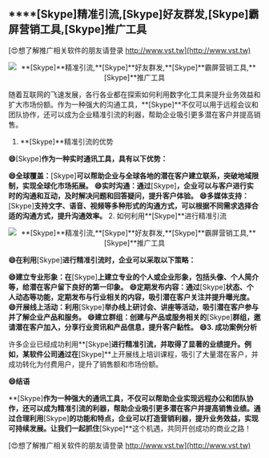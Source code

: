 ## ****[Skype]**精准引流,**[Skype]**好友群发,**[Skype]**霸屏营销工具,**[Skype]**推广工具**

[😍想了解推广相关软件的朋友请登录 http://www.vst.tw](http://www.vst.tw)

 <center><img src="https://vst.tw/MP4/tuiguang/png/8.png" alt="**[Skype]**精准引流,**[Skype]**好友群发,**[Skype]**霸屏营销工具,**[Skype]**推广工具"></center>

随着互联网的飞速发展，各行各业都在探索如何利用数字化工具来提升业务效益和扩大市场份额。作为一种强大的沟通工具，**[Skype]**不仅可以用于远程会议和团队协作，还可以成为企业精准引流的利器，帮助企业吸引更多潜在客户并提高销售。

1. **[Skype]**精准引流的优势

**😄**[Skype]**作为一种实时通讯工具，具有以下优势：**

**😄全球覆盖：**[Skype]**可以帮助企业与全球各地的潜在客户建立联系，突破地域限制，实现全球化市场拓展。**
**😄实时沟通：通过**[Skype]**，企业可以与客户进行实时的沟通和互动，及时解决问题和回答疑问，提升客户体验。**
**😄多媒体支持：**[Skype]**支持文字、语音、视频等多种形式的沟通方式，可以根据不同需求选择合适的沟通方式，提升沟通效率。**
2. 如何利用**[Skype]**进行精准引流

 <center><img src="https://vst.tw/MP4/tuiguang/png/8.png" alt="**[Skype]**精准引流,**[Skype]**好友群发,**[Skype]**霸屏营销工具,**[Skype]**推广工具"></center>

**😄在利用**[Skype]**进行精准引流时，企业可以采取以下策略：**

**😄建立专业形象：在**[Skype]**上建立专业的个人或企业形象，包括头像、个人简介等，给潜在客户留下良好的第一印象。**
**😄定期发布内容：通过**[Skype]**状态、个人动态等功能，定期发布与行业相关的内容，吸引潜在客户关注并提升曝光度。**
**😄开展线上活动：利用**[Skype]**举办线上研讨会、讲座等活动，吸引潜在客户参与并了解企业产品和服务。**
**😄建立群组：创建与产品或服务相关的**[Skype]**群组，邀请潜在客户加入，分享行业资讯和产品信息，提升客户黏性。**
**😄3. 成功案例分析**

许多企业已经成功利用**[Skype]**进行精准引流，并取得了显著的业绩提升。例如，某软件公司通过在**[Skype]**上开展线上培训课程，吸引了大量潜在客户，并成功转化为付费用户，提升了销售额和市场份额。

**😄结语**

**[Skype]**作为一种强大的通讯工具，不仅可以帮助企业实现远程办公和团队协作，还可以成为精准引流的利器，帮助企业吸引更多潜在客户并提高销售业绩。通过合理利用**[Skype]**的功能和特点，企业可以打造营销利器，提升业务效益，实现可持续发展。让我们一起抓住**[Skype]**这个机遇，共同开创成功的商业之路！

[😍想了解推广相关软件的朋友请登录 http://www.vst.tw](http://www.vst.tw)



